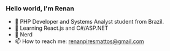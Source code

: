 ### Hello world, I'm Renan


- 🔭 PHP Developer and Systems Analyst student from Brazil.
- 🌱 Learning React.js and C#/ASP.NET
- 🤔 Nerd
- 📫 How to reach me: renanpiresmattos@gmail.com

